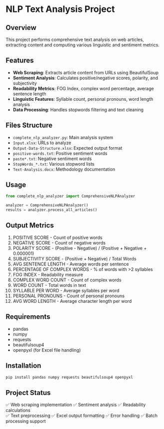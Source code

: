 # NLP Text Analysis Project

## Overview
This project performs comprehensive text analysis on web articles, extracting content and computing various linguistic and sentiment metrics.

## Features
- **Web Scraping**: Extracts article content from URLs using BeautifulSoup
- **Sentiment Analysis**: Calculates positive/negative scores, polarity, and subjectivity
- **Readability Metrics**: FOG Index, complex word percentage, average sentence length
- **Linguistic Features**: Syllable count, personal pronouns, word length analysis
- **Data Processing**: Handles stopwords filtering and text cleaning

## Files Structure
- `complete_nlp_analyzer.py`: Main analysis system
- `Input.xlsx`: URLs to analyze
- `Output-Data-Structure.xlsx`: Expected output format
- `positive-words.txt`: Positive sentiment words
- `paste*.txt`: Negative sentiment words
- `StopWords_*.txt`: Various stopword lists
- `Text-Analysis.docx`: Methodology documentation

## Usage
```python
from complete_nlp_analyzer import ComprehensiveNLPAnalyzer

analyzer = ComprehensiveNLPAnalyzer()
results = analyzer.process_all_articles()
```

## Output Metrics
1. POSITIVE SCORE - Count of positive words
2. NEGATIVE SCORE - Count of negative words  
3. POLARITY SCORE - (Positive - Negative) / (Positive + Negative + 0.000001)
4. SUBJECTIVITY SCORE - (Positive + Negative) / Total Words
5. AVG SENTENCE LENGTH - Average words per sentence
6. PERCENTAGE OF COMPLEX WORDS - % of words with >2 syllables
7. FOG INDEX - Readability measure
8. COMPLEX WORD COUNT - Count of complex words
9. WORD COUNT - Total words in text
10. SYLLABLE PER WORD - Average syllables per word
11. PERSONAL PRONOUNS - Count of personal pronouns
12. AVG WORD LENGTH - Average character length per word

## Requirements
- pandas
- numpy
- requests
- beautifulsoup4
- openpyxl (for Excel file handling)

## Installation
```bash
pip install pandas numpy requests beautifulsoup4 openpyxl
```

## Project Status
✅ Web scraping implementation
✅ Sentiment analysis
✅ Readability calculations  
✅ Text preprocessing
✅ Excel output formatting
✅ Error handling
✅ Batch processing support
